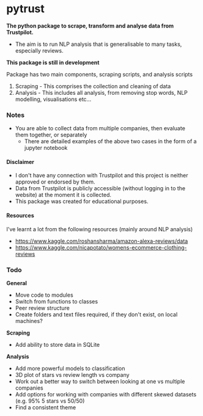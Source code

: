 # pytrust
<b>The python package to scrape, transform and analyse data from Trustpilot.</b>

- The aim is to run NLP analysis that is generalisable to many tasks, especially reviews.


<b>This package is still in development</b>


Package has two main components, scraping scripts, and analysis scripts
1. Scraping - This comprises the collection and cleaning of data
2. Analysis - This includes all analysis, from removing stop words, NLP modelling, visualisations etc...



### Notes
- You are able to collect data from multiple companies, then evaluate them together, or separately
	- There are detailed examples of the above two cases in the form of a jupyter notebook



#### Disclaimer
- I don't have any connection with Trustpilot and this project is neither approved or endorsed by them.
- Data from Trustpilot is publicly accessible (without logging in to the website) at the moment it is collected.
- This package was created for educational purposes.


#### Resources
I've learnt a lot from the following resources (mainly around NLP analysis)
- https://www.kaggle.com/roshansharma/amazon-alexa-reviews/data
- https://www.kaggle.com/nicapotato/womens-ecommerce-clothing-reviews



### Todo
<b>General</b>
- Move code to modules
- Switch from functions to classes
- Peer review structure
- Create folders and text files required, if they don't exist, on local machines?

<b>Scraping</b>
- Add ability to store data in SQLite

<b>Analysis</b>
- Add more powerful models to classification
- 3D plot of stars vs review length vs company
- Work out a better way to switch between looking at one vs multiple companies
- Add options for working with companies with different skewed datasets (e.g. 95% 5 stars vs 50/50)
- Find a consistent theme
